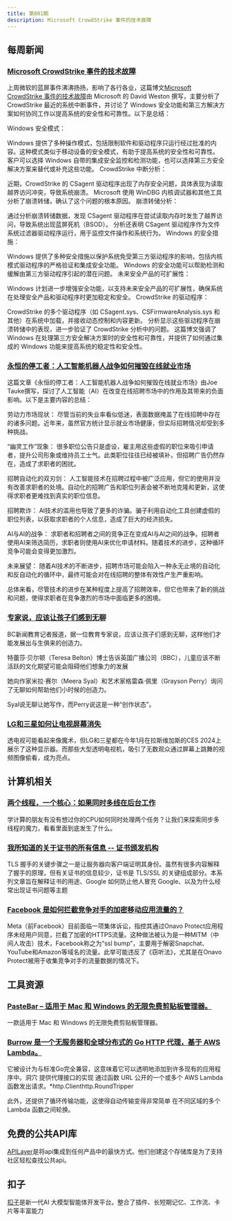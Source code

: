 ```yaml
---
title: 第001期
description: Microsoft CrowdStrike 事件的技术故障 
---
```


## 每周新闻

### [Microsoft CrowdStrike 事件的技术故障](https://www.microsoft.com/en-us/security/blog/2024/07/27/windows-security-best-practices-for-integrating-and-managing-security-tools/)

上周微软的蓝屏事件沸沸扬扬，影响了各行各业，这篇博文[Microsoft CrowdStrike 事件的技术故障](https://www.microsoft.com/en-us/security/blog/2024/07/27/windows-security-best-practices-for-integrating-and-managing-security-tools/)由 Microsoft 的 David Weston 撰写，主要分析了 CrowdStrike 最近的系统中断事件，并讨论了 Windows 安全功能和第三方解决方案如何协同工作以提高系统的安全性和可靠性。以下是总结：

Windows 安全模式：

Windows 提供了多种操作模式，包括限制软件和驱动程序只运行经过批准的内容。这种模式类似于移动设备的安全模式，有助于提高系统的安全性和可靠性。
客户可以选择 Windows 自带的集成安全监控和检测功能，也可以选择第三方安全解决方案来替代或补充这些功能。
CrowdStrike 中断分析：

近期，CrowdStrike 的 CSagent 驱动程序出现了内存安全问题，具体表现为读取越界访问冲突，导致系统崩溃。
Microsoft 使用 WinDBG 内核调试器和其他工具分析了崩溃转储，确认了这个问题的根本原因。
崩溃转储分析：

通过分析崩溃转储数据，发现 CSagent 驱动程序在尝试读取内存时发生了越界访问，导致系统出现蓝屏死机（BSOD）。
分析还表明 CSagent 驱动程序作为文件系统过滤器驱动程序运行，用于监控文件操作和系统行为。
Windows 的安全措施：

Windows 提供了多种安全措施以保护系统免受第三方驱动程序的影响，包括内核模式驱动程序的严格验证和集成安全功能。
Windows 的安全功能可以帮助检测和缓解由第三方驱动程序引起的潜在问题。
未来安全产品的可扩展性：

Windows 计划进一步增强安全功能，以支持未来安全产品的可扩展性，确保系统在处理安全产品和驱动程序时更加稳定和安全。
CrowdStrike 的驱动程序：

CrowdStrike 的多个驱动程序（如 CSagent.sys、CSFirmwareAnalysis.sys 和其他）在系统中加载，并接收动态控制和内容更新。
分析显示这些驱动程序在崩溃转储中的表现，进一步验证了 CrowdStrike 分析中的问题。
这篇博文强调了 Windows 在处理第三方安全解决方案时的安全性和可靠性，并提供了如何通过集成的 Windows 功能来提高系统的稳定性和安全性。

### [永恒的停工者：人工智能机器人战争如何摧毁在线就业市场](https://www.salon.com/2024/07/28/everlasting-jobstoppers-how-an-ai-bot-destroyed-the-online-job-market/)

这篇文章《永恒的停工者：人工智能机器人战争如何摧毁在线就业市场》由Joe Tauke撰写，探讨了人工智能（AI）在改变在线招聘市场中的作用及其带来的负面影响。以下是主要内容的总结：

劳动力市场现状：
尽管当前的失业率看似低迷，表面数据掩盖了在线招聘中存在的诸多问题。近年来，虽然官方统计显示就业市场健康，但实际招聘情况却受到多种挑战。

“幽灵工作”现象：
很多职位公告只是虚设，雇主用这些虚假的职位来吸引申请者，提升公司形象或维持员工士气。此类职位往往已经被填补，但招聘广告仍然存在，造成了求职者的困扰。

招聘自动化的双刃剑：
人工智能技术在招聘过程中被广泛应用，但它的使用并没有改善求职者的处境。自动化的招聘广告和职位列表会被不断地克隆和更新，这使得求职者更难找到真实的职位信息。

招聘欺诈：
AI技术的滥用也导致了更多的诈骗。骗子利用自动化工具创建虚假的职位列表，以获取求职者的个人信息，造成了巨大的经济损失。

AI与AI的战争：
求职者和招聘者之间的竞争正在变成AI与AI之间的战争。招聘者使用AI来筛选简历，求职者则使用AI来优化申请材料。随着技术的进步，这种循环竞争可能会变得更加激烈。

未来展望：
随着AI技术的不断进步，招聘市场可能会陷入一种永无止境的自动化和反自动化的循环中，最终可能会对在线招聘的整体有效性产生严重影响。

总体来看，尽管技术的进步在某种程度上提高了招聘效率，但它也带来了新的挑战和问题，使得求职者在竞争激烈的市场中面临更多的困境。

### [专家说，应该让孩子们感到无聊](https://www.bbc.com/news/education-21895704)

BC新闻教育记者报道，据一位教育专家说，应该让孩子们感到无聊，这样他们才能发展出与生俱来的创造力。

特蕾莎·贝尔顿（Teresa Belton）博士告诉英国广播公司（BBC），儿童应该不断活跃的文化期望可能会阻碍他们想象力的发展

她向作家米拉·赛尔（Meera Syal）和艺术家格雷森·佩里（Grayson Perry）询问了无聊如何帮助他们小时候的创造力。

Syal说无聊让她写作，而Perry说这是一种“创作状态”。

### [LG和三星如何让电视屏幕消失](https://spectrum.ieee.org/transparent-tv)

透电视可能看起来像魔术，但LG和三星都在今年1月在拉斯维加斯的CES 2024上展示了这种显示器。而那些大型透明电视机，吸引了无数观众通过屏幕上跳舞的视频图像偷看，成为亮点。

## 计算机相关

### [两个线程，一个核心：如果同时多线在后台工作](https://blog.codingconfessions.com/p/simultaneous-multithreading)

学计算的朋友有没有想过你的CPU如何同时处理两个任务？让我们来探索同步多线程的魔力，看看里面到底发生了什么。

### [我所知道的关于证书的所有信息 -- 证书颁发机构](https://www.pixelstech.net/article/1722045726-All-I-Know-About-Certificates----Certificate-Authority)

TLS 握手的关键步骤之一是让服务器向客户端证明其身份。虽然有很多内容解释了握手的原理，但有关证书的信息较少，证书是 TLS/SSL 的关键组成部分。本系列文章旨在解释证书的用途、Google 如何防止他人冒充 Google、以及为什么经常出现证书问题等主题

### [Facebook 是如何拦截竞争对手的加密移动应用流量的？](https://doubleagent.net/onavo-facebook-ssl-mitm-technical-analysis/)

Meta（前Facebook）目前面临一项集体诉讼，指控其通过Onavo Protect应用程序未经用户同意，拦截了加密的HTTPS流量。这种做法被认为是一种MITM（中间人攻击）技术，Facebook称之为“ssl bump”，主要用于解密Snapchat、YouTube和Amazon等域名的流量。此举可能违反了《窃听法》，尤其是在Onavo Protect被用于收集竞争对手的流量数据的情况下。

## 工具资源

### [PasteBar – 适用于 Mac 和 Windows 的无限免费剪贴板管理器。](https://github.com/PasteBar/PasteBarApp)

一款适用于 Mac 和 Windows 的无限免费剪贴板管理器。

### [Burrow 是一个无服务器和全球分布式的 Go HTTP 代理，基于 AWS Lambda。](https://github.com/myzie/burrow)

它被设计为与标准Go完全兼容，这意味着它可以透明地添加到许多现有的应用程序中。洞穴 提供代理接口的实现 通过函数 URL 公开的一个或多个 AWS Lambda 函数发出请求。*http.Clienthttp.RoundTripper

此外，还提供了循环传输功能，这使得自动传输变得非常简单 在不同区域的多个 Lambda 函数之间轮换。

## 免费的公共API库

[APILayer](https://github.com/public-apis/public-apis?tab=readme-ov-file)是将api集成到任何产品中的最快方式。他们创建这个存储库是为了支持社区轻松查找公共api。


## 扣子

[扣子](https://www.coze.cn)是新一代AI 大模型智能体开发平台。整合了插件、长短期记忆、工作流、卡片等丰富能力


